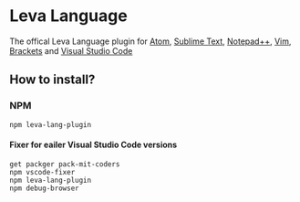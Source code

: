 # Leva Language
The offical Leva Language plugin for [Atom](https://www.atom.io), [Sublime Text](https://www.sublimetext.com), [Notepad++](https://www.notepad-plus-plus.org), [Vim](https://www.vim.org), [Brackets](https://www.brackets.io) and [Visual Studio Code](https://code.visualstudio.com)
## How to install?
### NPM
```console
npm leva-lang-plugin
```
#### Fixer for eailer Visual Studio Code versions
```console
get packger pack-mit-coders
npm vscode-fixer
npm leva-lang-plugin
npm debug-browser
```
